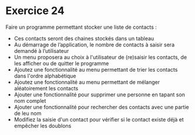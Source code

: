 # Exercice 24
Faire un programme permettant stocker une liste de contacts :
- Ces contacts seront des chaines stockés dans un tableau
- Au démarrage de l’application, le nombre de contacts à saisir sera demandé à l’utilisateur
- Un menu proposera au choix à l'utilisateur de (re)saisir les contacts, de les afficher ou de quitter le programme 
- Ajoutez une fonctionnalité au menu permettant de trier les contacts dans l'ordre alphabétique
- Ajoutez une fonctionnalité au menu permettant de mélanger aléatoirement les contacts
- Ajouter une fonctionnalité pour supprimer une personne en tapant son nom complet
- Ajouter une fonctionnalité pour rechercher des contacts avec une partie de leu nom
- Modifiez la saisie d'un contact pour vérifier si le contact existe déjà et empêcher les doublons